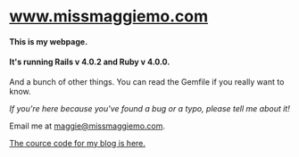 # www.missmaggiemo.com

#### This is my webpage.

#### It's running Rails v 4.0.2 and Ruby v 4.0.0.

And a bunch of other things. You can read the Gemfile if you really want to know.

*If you're here because you've found a bug or a typo, please tell me about it!*

Email me at maggie@missmaggiemo.com.

[The cource code for my blog is here.](https://github.com/missmaggiemo/maggie_blog)